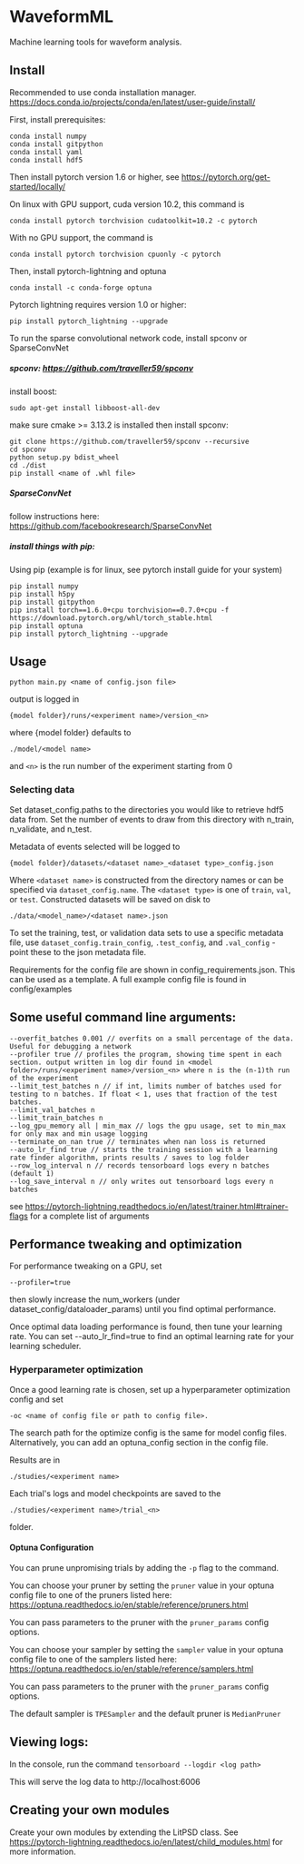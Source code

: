 # WaveformML
Machine learning tools for waveform analysis.

## Install
Recommended to use conda installation manager. https://docs.conda.io/projects/conda/en/latest/user-guide/install/

First, install prerequisites:

    conda install numpy
    conda install gitpython
    conda install yaml
    conda install hdf5

Then install pytorch version 1.6 or higher, see https://pytorch.org/get-started/locally/

On linux with GPU support, cuda version 10.2, this command is

    conda install pytorch torchvision cudatoolkit=10.2 -c pytorch

With no GPU support, the command is

    conda install pytorch torchvision cpuonly -c pytorch

Then, install pytorch-lightning and optuna

    conda install -c conda-forge optuna

Pytorch lightning requires version 1.0 or higher:
    
    pip install pytorch_lightning --upgrade
    
To run the sparse convolutional network code, install spconv or SparseConvNet

##### spconv: https://github.com/traveller59/spconv

install boost:
    
    sudo apt-get install libboost-all-dev
make sure cmake >= 3.13.2 is installed then install spconv:

    git clone https://github.com/traveller59/spconv --recursive
    cd spconv
    python setup.py bdist_wheel
    cd ./dist
    pip install <name of .whl file>
    
##### SparseConvNet 

follow instructions here: https://github.com/facebookresearch/SparseConvNet

##### install things with pip:
Using pip (example is for linux, see pytorch install guide for your system)

    pip install numpy
    pip install h5py
    pip install gitpython
    pip install torch==1.6.0+cpu torchvision==0.7.0+cpu -f https://download.pytorch.org/whl/torch_stable.html
    pip install optuna
    pip install pytorch_lightning --upgrade


## Usage

    python main.py <name of config.json file>

output is logged in 

    {model folder}/runs/<experiment name>/version_<n> 
    
where {model folder} defaults to 

    ./model/<model name>
    
and `<n>` is the run number of the experiment starting from 0

### Selecting data

Set dataset_config.paths to the directories you 
would like to retrieve hdf5 data from. Set the 
number of events to draw from this directory with 
n_train, n_validate, and n_test. 

Metadata of events selected will be logged to 

    {model folder}/datasets/<dataset name>_<dataset type>_config.json
Where `<dataset name>` is constructed from the directory names or can be specified via
`dataset_config.name`. The `<dataset type>` is one of `train`, `val`, or `test`.
Constructed datasets will be saved on disk to 
    
    ./data/<model_name>/<dataset name>.json

To set the training, test, or validation data sets to use a specific metadata file, use
`dataset_config.train_config`, `.test_config`, and `.val_config` - point these to
the json metadata file.

Requirements for the config file are shown in config_requirements.json. This can be used as a template.
A full example config file is found in config/examples

## Some useful command line arguments:

    --overfit_batches 0.001 // overfits on a small percentage of the data. Useful for debugging a network
    --profiler true // profiles the program, showing time spent in each section. output written in log dir found in <model folder>/runs/<experiment name>/version_<n> where n is the (n-1)th run of the experiment
    --limit_test_batches n // if int, limits number of batches used for testing to n batches. If float < 1, uses that fraction of the test batches.
    --limit_val_batches n
    --limit_train_batches n
    --log_gpu_memory all | min_max // logs the gpu usage, set to min_max for only max and min usage logging
    --terminate_on_nan true // terminates when nan loss is returned
    --auto_lr_find true // starts the training session with a learning rate finder algorithm, prints results / saves to log folder
    --row_log_interval n // records tensorboard logs every n batches (default 1)
    --log_save_interval n // only writes out tensorboard logs every n batches


see https://pytorch-lightning.readthedocs.io/en/latest/trainer.html#trainer-flags
for a complete list of arguments


## Performance tweaking and optimization

For performance tweaking on a GPU, set 
    
    --profiler=true
then slowly increase the num_workers (under dataset_config/dataloader_params) until you find optimal performance.

Once optimal data loading performance is found, then tune your learning rate. You can set
--auto_lr_find=true to find an optimal learning rate for your learning scheduler.

### Hyperparameter optimization

Once a good learning rate is chosen, set up a hyperparameter optimization config
and set 

    -oc <name of config file or path to config file>.

The search path for the optimize config is the same for model config files. Alternatively, you
can add an optuna_config section in the config file.

Results are in 

    ./studies/<experiment name>
    
Each trial's logs and model checkpoints are saved to the 

    ./studies/<experiment name>/trial_<n> 
folder.

#### Optuna Configuration

You can prune unpromising trials by adding the `-p` flag to the command.

You can choose your pruner by setting the `pruner` value in your optuna config file to 
one of the pruners listed here: https://optuna.readthedocs.io/en/stable/reference/pruners.html

You can pass parameters to the pruner with the `pruner_params` config options.

You can choose your sampler by setting the `sampler` value in your optuna config file to 
one of the samplers listed here: https://optuna.readthedocs.io/en/stable/reference/samplers.html

You can pass parameters to the pruner with the `pruner_params` config options.

The default sampler is `TPESampler` and the default pruner is `MedianPruner`

## Viewing logs:

In the console, run the command `tensorboard --logdir <log path>` 

This will serve the log data to http://localhost:6006




## Creating your own modules

Create your own modules by extending the LitPSD class. See
https://pytorch-lightning.readthedocs.io/en/latest/child_modules.html for more information.









